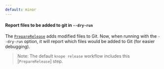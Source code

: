 ```yaml
---
default: minor
---
```


#### Report files to be added to git in `--dry-run`

The [`PrepareRelease`](https://knope-dev.github.io/knope/config/step/PrepareRelease.html) adds modified files to Git. Now, when running with the `--dry-run` option, it will report which files would be added to Git (for easier debugging).

> Note: The default `knope release` workflow includes this [`PrepareRelease`] step.

